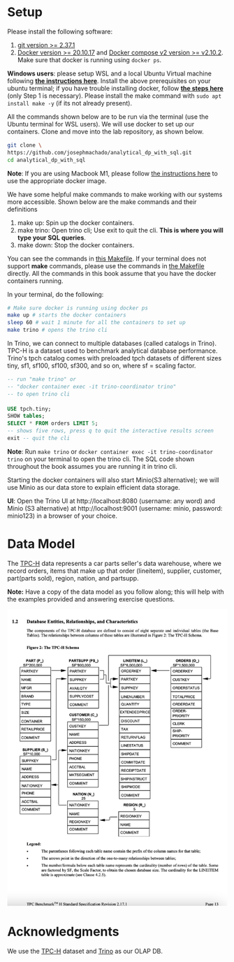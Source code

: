 # Setup

Please install the following software:

1. [git version >= 2.37.1](https://github.com/git-guides/install-git)
2. [Docker version >= 20.10.17](https://docs.docker.com/engine/install/) and [Docker compose v2 version >= v2.10.2](https://docs.docker.com/compose/#compose-v2-and-the-new-docker-compose-command). Make sure that docker is running using `docker ps`. 

**Windows users**: please setup WSL and a local Ubuntu Virtual machine following **[the instructions here](https://ubuntu.com/tutorials/install-ubuntu-on-wsl2-on-windows-10#1-overview)**. Install the above prerequisites on your ubuntu terminal; if you have trouble installing docker, follow **[the steps here](https://www.digitalocean.com/community/tutorials/how-to-install-and-use-docker-on-ubuntu-22-04#step-1-installing-docker)** (only Step 1 is necessary). Please install the make command with `sudo apt install make -y` (if its not already present). 

All the commands shown below are to be run via the terminal (use the Ubuntu terminal for WSL users). We will use docker to set up our containers. Clone and move into the lab repository, as shown below.

```bash
git clone \
https://github.com/josephmachado/analytical_dp_with_sql.git 
cd analytical_dp_with_sql
```

**Note**: If you are using Macbook M1, please follow [the instructions here](https://github.com/josephmachado/analytical_dp_with_sql/issues/4#issuecomment-1426902080) to use the appropriate docker image.

We have some helpful make commands to make working with our systems more accessible. Shown below are the make commands and their definitions

1. make up: Spin up the docker containers.
2. make trino: Open trino cli; Use exit to quit the cli. **This is where you will type your SQL queries**.
3. make down: Stop the docker containers.

You can see the commands in [this Makefile](https://github.com/josephmachado/analytical_dp_with_sql/blob/main/Makefile). If your terminal does not support **make** commands, please use the commands in [the Makefile](https://github.com/josephmachado/analytical_dp_with_sql/blob/main/Makefile) directly. All the commands in this book assume that you have the docker containers running.

In your terminal, do the following:

```bash
# Make sure docker is running using docker ps
make up # starts the docker containers
sleep 60 # wait 1 minute for all the containers to set up
make trino # opens the trino cli
```

In Trino, we can connect to multiple databases (called catalogs in Trino). TPC-H is a dataset used to benchmark analytical database performance. Trino's tpch catalog comes with preloaded tpch datasets of different sizes tiny, sf1, sf100, sf100, sf300, and so on, where sf = scaling factor.

```sql
-- run "make trino" or 
-- "docker container exec -it trino-coordinator trino" 
-- to open trino cli

USE tpch.tiny;
SHOW tables;
SELECT * FROM orders LIMIT 5;
-- shows five rows, press q to quit the interactive results screen
exit -- quit the cli
```

**Note**: Run `make trino` or `docker container exec -it trino-coordinator trino` on your terminal to open the trino cli. The SQL code shown throughout the book assumes you are running it in trino cli.

Starting the docker containers will also start Minio(S3 alternative); we will use Minio as our data store to explain efficient data storage.

**UI**: Open the Trino UI at http://localhost:8080 (username: any word) and Minio (S3 alternative) at http://localhost:9001 (username: minio, password: minio123) in a browser of your choice. 

# Data Model

The [TPC-H](https://www.tpc.org/tpch/) data represents a car parts seller's data warehouse, where we record orders, items that make up that order (lineitem), supplier, customer, part(parts sold), region, nation, and partsupp.

**Note:** Have a copy of the data model as you follow along; this will help with the examples provided and answering exercise questions.

![TPC-H data model](./images/tpch_erd.png)

# Acknowledgments

We use the [TPC-H](https://www.tpc.org/tpch/) dataset and [Trino](https://trino.io/) as our OLAP DB.
